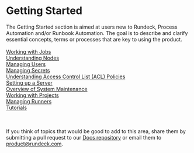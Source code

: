 # Getting Started
The Getting Started section is aimed at users new to Rundeck, Process Automation and/or Runbook Automation.  The  goal is to describe and clarify essential concepts, terms or processes that are key to using the product.<br><br>
[Working with Jobs](/learning/getting-started/jobs/overview.md)  
[Understanding Nodes](/learning/getting-started/nodes-overview.md)  
[Managing Users](/learning/getting-started/users-overview.md)  
[Managing Secrets](/learning/getting-started/secrets-overview.md)  
[Understanding Access Control List (ACL) Policies](/learning/getting-started/acl-overview.md)  
[Setting up a Server](/learning/getting-started/server-setup-overview.md)  
[Overview of System Maintenance](/learning/getting-started/system-maintenance-overview.md)  
[Working with Projects](/learning/getting-started/projects-overview.md)  
[Managing Runners](/learning/getting-started/runners-overview.md)  
[Tutorials](/learning/tutorial/preparing.md)  

<br><br>
If you think of topics that would be good to add to this area, share them by submitting a pull request to our [Docs repository](https://github.com/rundeck/) or email them to [product@rundeck.com](mailto:product@rundeck.com).<br>
